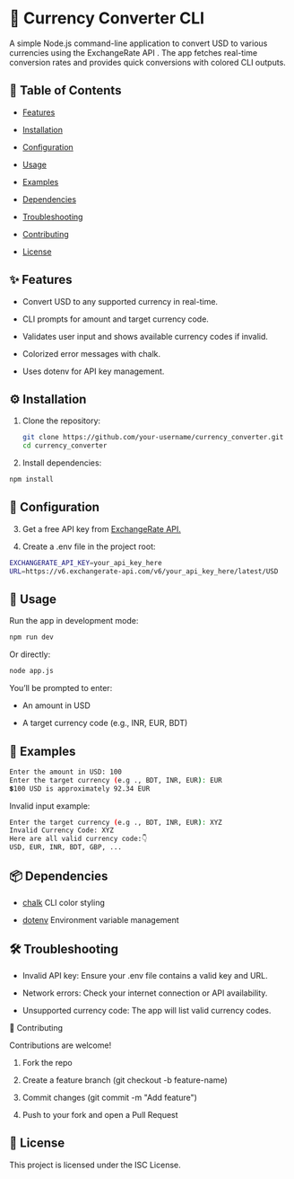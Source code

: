 # 💱 Currency Converter CLI

A simple Node.js command-line application to convert USD to various currencies using the ExchangeRate API
.
The app fetches real-time conversion rates and provides quick conversions with colored CLI outputs.

## 📑 Table of Contents

- [Features](#-features)

- [Installation](#️-installation)

- [Configuration](#-configuration)

- [Usage](#-usage)

- [Examples](#-examples)

- [Dependencies](#-dependencies)

- [Troubleshooting](#-troubleshooting)

- [Contributing](#-contribution)

- [License](#-license)

## ✨ Features

- Convert USD to any supported currency in real-time.

- CLI prompts for amount and target currency code.

- Validates user input and shows available currency codes if invalid.

- Colorized error messages with chalk.

- Uses dotenv for API key management.

## ⚙️ Installation

1. Clone the repository:

   ```bash
   git clone https://github.com/your-username/currency_converter.git
   cd currency_converter
   ```

2. Install dependencies:

```bash
npm install
```

## 🔑 Configuration

3. Get a free API key from [ExchangeRate API.](https://www.exchangerate-api.com/ "Go to ExchangeRate API")

4. Create a .env file in the project root:

```bash
EXCHANGERATE_API_KEY=your_api_key_here
URL=https://v6.exchangerate-api.com/v6/your_api_key_here/latest/USD
```

## 🚀 Usage

Run the app in development mode:

```bash
npm run dev
```

Or directly:

```bash
node app.js
```

You’ll be prompted to enter:

- An amount in USD

- A target currency code (e.g., INR, EUR, BDT)

## 📌 Examples

```bash
Enter the amount in USD: 100
Enter the target currency (e.g ., BDT, INR, EUR): EUR
💲100 USD is approximately 92.34 EUR
```

Invalid input example:

```bash
Enter the target currency (e.g ., BDT, INR, EUR): XYZ
Invalid Currency Code: XYZ
Here are all valid currency code:👇
USD, EUR, INR, BDT, GBP, ...
```

## 📦 Dependencies

- [chalk](https://www.npmjs.com/package/chalk) CLI color styling

- [dotenv](https://www.npmjs.com/package/dotenv) Environment variable management

## 🛠 Troubleshooting

- Invalid API key: Ensure your .env file contains a valid key and URL.

- Network errors: Check your internet connection or API availability.

- Unsupported currency code: The app will list valid currency codes.

👥 Contributing

Contributions are welcome!

1. Fork the repo

2. Create a feature branch (git checkout -b feature-name)

3. Commit changes (git commit -m "Add feature")

4. Push to your fork and open a Pull Request

## 📜 License

This project is licensed under the ISC License.
